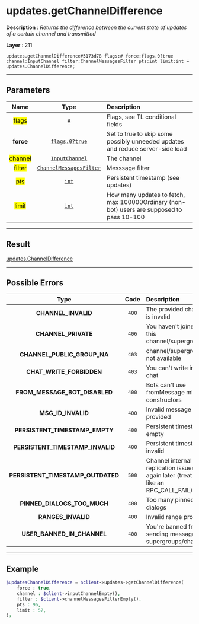 # updates.getChannelDifference

**Description** : *Returns the difference between the current state of updates of a certain channel and transmitted*

**Layer** : 211

```tl
updates.getChannelDifference#3173d78 flags:# force:flags.0?true channel:InputChannel filter:ChannelMessagesFilter pts:int limit:int = updates.ChannelDifference;
```

---

## Parameters

| Name | Type | Description |
| :---: | :---: | :--- |
| <mark>flags</mark> | [`#`](type/#) | Flags, see TL conditional fields |
| **force** | [`flags.0?true`](type/true) | Set to true to skip some possibly unneeded updates and reduce server-side load |
| <mark>channel</mark> | [`InputChannel`](type/InputChannel) | The channel |
| <mark>filter</mark> | [`ChannelMessagesFilter`](type/ChannelMessagesFilter) | Messsage filter |
| <mark>pts</mark> | [`int`](type/int) | Persistent timestamp (see updates) |
| <mark>limit</mark> | [`int`](type/int) | How many updates to fetch, max 100000Ordinary (non-bot) users are supposed to pass 10-100 |

---

## Result

[updates.ChannelDifference](type/updates.ChannelDifference)

---

## Possible Errors

| Type | Code | Description |
| :---: | :---: | :--- |
| **CHANNEL_INVALID** | `400` | The provided channel is invalid |
| **CHANNEL_PRIVATE** | `406` | You haven't joined this channel/supergroup |
| **CHANNEL_PUBLIC_GROUP_NA** | `403` | channel/supergroup not available |
| **CHAT_WRITE_FORBIDDEN** | `403` | You can't write in this chat |
| **FROM_MESSAGE_BOT_DISABLED** | `400` | Bots can't use fromMessage min constructors |
| **MSG_ID_INVALID** | `400` | Invalid message ID provided |
| **PERSISTENT_TIMESTAMP_EMPTY** | `400` | Persistent timestamp empty |
| **PERSISTENT_TIMESTAMP_INVALID** | `400` | Persistent timestamp invalid |
| **PERSISTENT_TIMESTAMP_OUTDATED** | `500` | Channel internal replication issues, try again later (treat this like an RPC_CALL_FAIL) |
| **PINNED_DIALOGS_TOO_MUCH** | `400` | Too many pinned dialogs |
| **RANGES_INVALID** | `400` | Invalid range provided |
| **USER_BANNED_IN_CHANNEL** | `400` | You're banned from sending messages in supergroups/channels |

---

## Example

```php
$updatesChannelDifference = $client->updates->getChannelDifference(
	force : true,
	channel : $client->inputChannelEmpty(),
	filter : $client->channelMessagesFilterEmpty(),
	pts : 96,
	limit : 57,
);
```